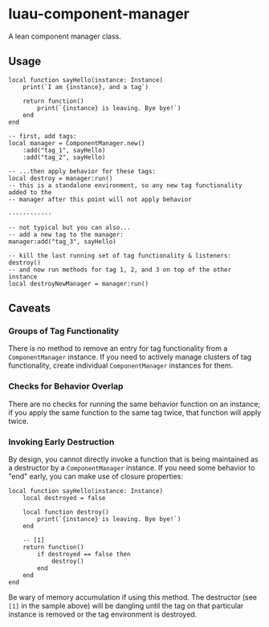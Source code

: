# luau-component-manager

A lean component manager class.

## Usage

```luau
local function sayHello(instance: Instance)
    print(`I am {instance}, and a tag`)

    return function()
        print(`{instance} is leaving. Bye bye!`)
    end
end

-- first, add tags:
local manager = ComponentManager.new()
    :add("tag_1", sayHello)
    :add("tag_2", sayHello)

-- ...then apply behavior for these tags:
local destroy = manager:run()
-- this is a standalone environment, so any new tag functionality added to the
-- manager after this point will not apply behavior

------------

-- not typical but you can also...
-- add a new tag to the manager:
manager:add("tag_3", sayHello)

-- kill the last running set of tag functionality & listeners:
destroy()
-- and now run methods for tag 1, 2, and 3 on top of the other instance
local destroyNewManager = manager:run()
```

## Caveats

### Groups of Tag Functionality

There is no method to remove an entry for tag functionality from a `ComponentManager` instance. If you need to actively manage clusters of tag functionality, create individual `ComponentManager` instances for them.

### Checks for Behavior Overlap

There are no checks for running the same behavior function on an instance; if you apply the same function to the same tag twice, that function will apply twice.

### Invoking Early Destruction

By design, you cannot directly invoke a function that is being maintained as a destructor by a `ComponentManager` instance. If you need some behavior to "end" early, you can make use of closure properties:

```luau
local function sayHello(instance: Instance)
    local destroyed = false

    local function destroy()
        print(`{instance} is leaving. Bye bye!`)
    end

    -- [1]
    return function()
        if destroyed == false then
            destroy()
        end
    end
end
```

Be wary of memory accumulation if using this method. The destructor (see `[1]` in the sample above) will be dangling until the tag on that particular instance is removed or the tag environment is destroyed.
